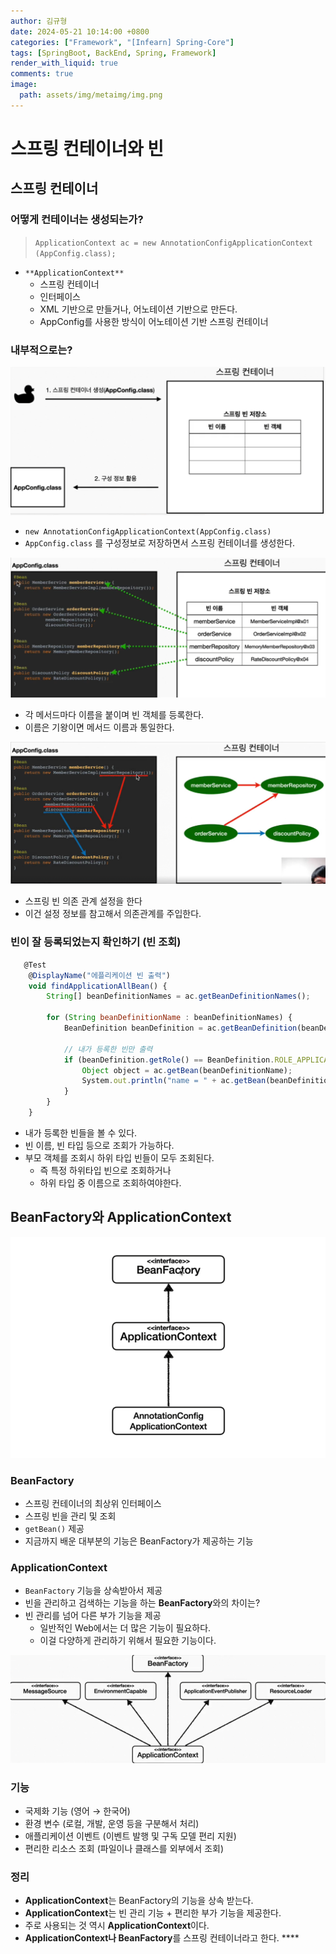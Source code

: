 ```yaml
---
author: 김규형
date: 2024-05-21 10:14:00 +0800
categories: ["Framework", "[Infearn] Spring-Core"]
tags: [SpringBoot, BackEnd, Spring, Framework]
render_with_liquid: true
comments: true
image:
  path: assets/img/metaimg/img.png
---
```

# 스프링 컨테이너와 빈

## 스프링 컨테이너

### 어떻게 컨테이너는 생성되는가?

> `ApplicationContext ac = new AnnotationConfigApplicationContext (AppConfig.class);`
> 
- `**ApplicationContext**`
    - 스프링 컨테이너
    - 인터페이스
    - XML 기반으로 만들거나, 어노테이션 기반으로 만든다.
    - AppConfig를 사용한 방식이 어노테이션 기반 스프링 컨테이너

### 내부적으로는?

![Untitled](img/springimg6/Untitled.png)

- `new AnnotationConfigApplicationContext(AppConfig.class)`
- `AppConfig.class` 를 구성정보로 저장하면서 스프링 컨테이너를 생성한다.

![Untitled](img/springimg6//Untitled%201.png)

- 각 메서드마다 이름을 붙이며 빈 객체를 등록한다.
- 이름은 기왕이면 메서드 이름과 통일한다.

![Untitled](img/springimg6//Untitled%202.png)

- 스프링 빈 의존 관계 설정을 한다
- 이건 설정 정보를 참고해서 의존관계를 주입한다.

### 빈이 잘 등록되었는지 확인하기 (빈 조회)

```jsx
   @Test
    @DisplayName("에플리케이션 빈 출력")
    void findApplicationAllBean() {
        String[] beanDefinitionNames = ac.getBeanDefinitionNames();

        for (String beanDefinitionName : beanDefinitionNames) {
            BeanDefinition beanDefinition = ac.getBeanDefinition(beanDefinitionName);

            // 내가 등록한 빈만 출력
            if (beanDefinition.getRole() == BeanDefinition.ROLE_APPLICATION) {
                Object object = ac.getBean(beanDefinitionName);
                System.out.println("name = " + ac.getBean(beanDefinitionName) + " | Object = " + object);
            }
        }
    }
```

- 내가 등록한 빈들을 볼 수 있다.
- 빈 이름, 빈 타입 등으로 조회가 가능하다.
- 부모 객체를 조회시 하위 타입 빈들이 모두 조회된다.
    - 즉 특정 하위타입 빈으로 조회하거나
    - 하위 타입 중 이름으로 조회하여야한다.

## BeanFactory와 ApplicationContext

![Untitled](img/springimg6//Untitled%203.png)

### BeanFactory

- 스프링 컨테이너의 최상위 인터페이스
- 스프링 빈을 관리 및 조회
- `getBean()` 제공
- 지금까지 배운 대부분의 기능은 BeanFactory가 제공하는 기능

### ApplicationContext

- `BeanFactory` 기능을 상속받아서 제공
- 빈을 관리하고 검색하는 기능을 하는 **BeanFactory**와의 차이는?
- 빈 관리를 넘어 다른 부가 기능을 제공
    - 일반적인 Web에서는 더 많은 기능이 필요하다.
    - 이걸 다양하게 관리하기 위해서 필요한 기능이다.

![Untitled](img/springimg6//Untitled%204.png)

### 기능

- 국제화 기능 (영어 → 한국어)
- 환경 변수 (로컬, 개발, 운영 등을 구분해서 처리)
- 애플리케이션 이벤트 (이벤트 발행 및 구독 모델 편리 지원)
- 편리한 리소스 조회 (파일이나 클래스를 외부에서 조회)

### 정리

- **ApplicationContext**는 BeanFactory의 기능을 상속 받는다.
- **ApplicationContext**는 빈 관리 기능 + 편리한 부가 기능을 제공한다.
- 주로 사용되는 것 역시 **ApplicationContext**이다.
- **ApplicationContext나 BeanFactory**를 스프링 컨테이너라고 한다. ****